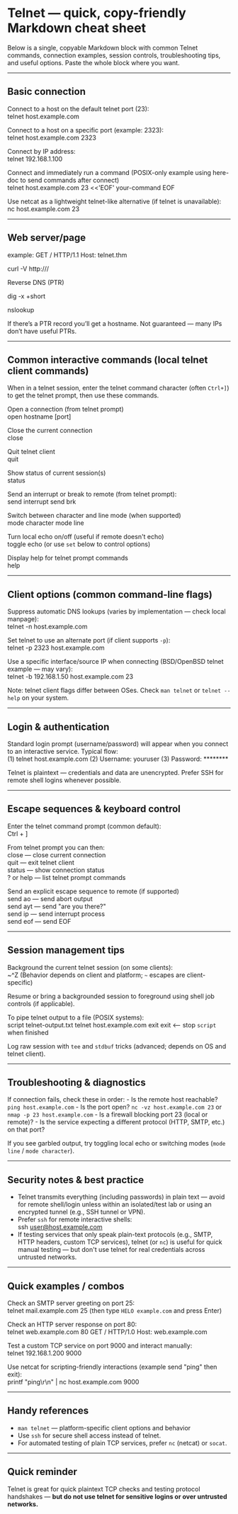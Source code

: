 # Telnet — quick, copy-friendly Markdown cheat sheet

Below is a single, copyable Markdown block with common Telnet commands, connection examples, session controls, troubleshooting tips, and useful options. Paste the whole block where you want.

---

## Basic connection
Connect to a host on the default telnet port (23):  
    telnet host.example.com

Connect to a host on a specific port (example: 2323):  
    telnet host.example.com 2323

Connect by IP address:  
    telnet 192.168.1.100

Connect and immediately run a command (POSIX-only example using here-doc to send commands after connect)  
    telnet host.example.com 23 <<'EOF'
    your-command
    EOF

Use netcat as a lightweight telnet-like alternative (if telnet is unavailable):  
    nc host.example.com 23

---

## Web server/page
example:
GET / HTTP/1.1
Host: telnet.thm

curl -V http://<ip>/

Reverse DNS (PTR)

dig -x <IP> +short

nslookup <IP>

If there’s a PTR record you’ll get a hostname. Not guaranteed — many IPs don’t have useful PTRs.

---

## Common interactive commands (local telnet client commands)
When in a telnet session, enter the telnet command character (often `Ctrl+]`) to get the telnet prompt, then use these commands.

Open a connection (from telnet prompt)  
    open hostname [port]

Close the current connection  
    close

Quit telnet client  
    quit

Show status of current session(s)  
    status

Send an interrupt or break to remote (from telnet prompt):  
    send interrupt
    send brk

Switch between character and line mode (when supported)  
    mode character
    mode line

Turn local echo on/off (useful if remote doesn't echo)  
    toggle echo
    (or use `set` below to control options)

Display help for telnet prompt commands  
    help

---

## Client options (common command-line flags)
Suppress automatic DNS lookups (varies by implementation — check local manpage):  
    telnet -n host.example.com

Set telnet to use an alternate port (if client supports `-p`):  
    telnet -p 2323 host.example.com

Use a specific interface/source IP when connecting (BSD/OpenBSD telnet example — may vary):  
    telnet -b 192.168.1.50 host.example.com 23

Note: telnet client flags differ between OSes. Check `man telnet` or `telnet --help` on your system.

---

## Login & authentication
Standard login prompt (username/password) will appear when you connect to an interactive service. Typical flow:  
    (1) telnet host.example.com
    (2) Username: youruser
    (3) Password: ********

Telnet is plaintext — credentials and data are unencrypted. Prefer SSH for remote shell logins whenever possible.

---

## Escape sequences & keyboard control
Enter the telnet command prompt (common default):  
    Ctrl + ]

From telnet prompt you can then:  
    close    — close current connection  
    quit     — exit telnet client  
    status   — show connection status  
    ? or help — list telnet prompt commands

Send an explicit escape sequence to remote (if supported)  
    send ao    — send abort output  
    send ayt   — send "are you there?"  
    send ip    — send interrupt process  
    send eof   — send EOF

---

## Session management tips
Background the current telnet session (on some clients):  
    ~^Z
(Behavior depends on client and platform; `~` escapes are client-specific)

Resume or bring a backgrounded session to foreground using shell job controls (if applicable).

To pipe telnet output to a file (POSIX systems):  
    script telnet-output.txt
    telnet host.example.com
    exit
    exit   <-- stop `script` when finished

Log raw session with `tee` and `stdbuf` tricks (advanced; depends on OS and telnet client).

---

## Troubleshooting & diagnostics
If connection fails, check these in order:
    - Is the remote host reachable? `ping host.example.com`
    - Is the port open? `nc -vz host.example.com 23` or `nmap -p 23 host.example.com`
    - Is a firewall blocking port 23 (local or remote)?
    - Is the service expecting a different protocol (HTTP, SMTP, etc.) on that port?

If you see garbled output, try toggling local echo or switching modes (`mode line` / `mode character`).

---

## Security notes & best practice
- Telnet transmits everything (including passwords) in plain text — avoid for remote shell/login unless within an isolated/test lab or using an encrypted tunnel (e.g., SSH tunnel or VPN).  
- Prefer `ssh` for remote interactive shells:  
    ssh user@host.example.com
- If testing services that only speak plain-text protocols (e.g., SMTP, HTTP headers, custom TCP services), telnet (or `nc`) is useful for quick manual testing — but don't use telnet for real credentials across untrusted networks.

---

## Quick examples / combos
Check an SMTP server greeting on port 25:  
    telnet mail.example.com 25
(then type `HELO example.com` and press Enter)

Check an HTTP server response on port 80:  
    telnet web.example.com 80
    GET / HTTP/1.0
    Host: web.example.com

Test a custom TCP service on port 9000 and interact manually:  
    telnet 192.168.1.200 9000

Use netcat for scripting-friendly interactions (example send "ping" then exit):  
    printf "ping\r\n" | nc host.example.com 9000

---

## Handy references
- `man telnet` — platform-specific client options and behavior  
- Use `ssh` for secure shell access instead of telnet.  
- For automated testing of plain TCP services, prefer `nc` (netcat) or `socat`.

---

## Quick reminder
Telnet is great for quick plaintext TCP checks and testing protocol handshakes — **but do not use telnet for sensitive logins or over untrusted networks.**
